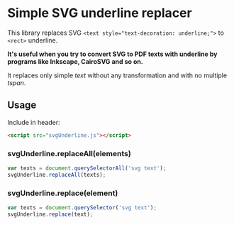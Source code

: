# Simple SVG underline replacer

This library replaces SVG ```<text style="text-decoration: underline;">``` to ```<rect>``` underline. 

**It's useful when you try to convert SVG to PDF texts with underline by programs like Inkscape, CairoSVG and so on.** 

It replaces only simple *text* without any transformation and with no multiple *tspan*.

## Usage

Include in header:
```html
<script src="svgUnderline.js"></script>
```

### svgUnderline.replaceAll(elements)
```javascript
var texts = document.querySelectorAll('svg text');
svgUnderline.replaceAll(texts);
```

### svgUnderline.replace(element)
```javascript
var texts = document.querySelector('svg text');
svgUnderline.replace(text);
```
